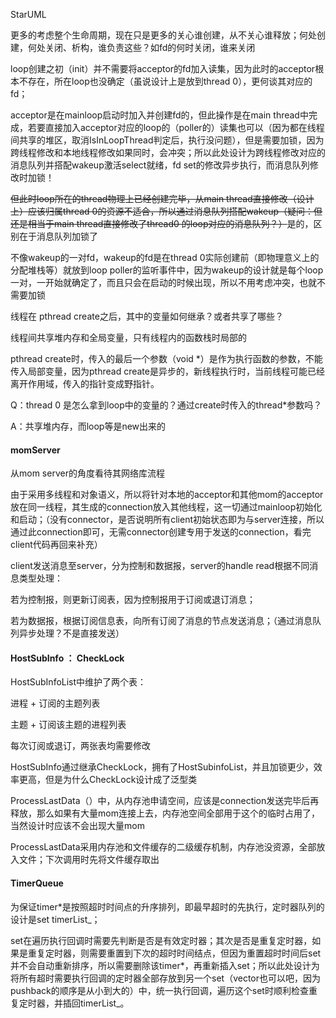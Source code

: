 StarUML

更多的考虑整个生命周期，现在只是更多的关心谁创建，从不关心谁释放；何处创建，何处关闭、析构，谁负责这些？如fd的何时关闭，谁来关闭



loop创建之初（init）并不需要将acceptor的fd加入读集，因为此时的acceptor根本不存在，所在loop也没确定（虽说设计上是放到thread 0），更何谈其对应的fd；

acceptor是在mainloop启动时加入并创建fd的，但此操作是在main thread中完成，若要直接加入acceptor对应的loop的（poller的）读集也可以（因为都在线程间共享的堆区，取消IsInLoopThread判定后，执行没问题），但是需要加锁，因为跨线程修改和本地线程修改如果同时，会冲突；所以此处设计为跨线程修改对应的消息队列并搭配wakeup激活select就绪，fd set的修改异步执行，而消息队列修改时加锁！

~~但此时loop所在的thread物理上已经创建完毕，从main thread直接修改（设计上）应该归属thread 0的资源不适合，所以通过消息队列搭配wakeup（疑问：但还是相当于main thread直接修改了thread0 的loop对应的消息队列？）~~是的，区别在于消息队列加锁了



不像wakeup的一对fd，wakeup的fd是在thread 0实际创建前（即物理意义上的分配堆栈等）就放到loop poller的监听事件中，因为wakeup的设计就是每个loop一对，一开始就确定了，而且只会在启动的时候出现，所以不用考虑冲突，也就不需要加锁





线程在 pthread create之后，其中的变量如何继承？或者共享了哪些？

线程间共享堆内存和全局变量，只有线程内的函数栈时局部的

pthread create时，传入的最后一个参数（void *）是作为执行函数的参数，不能传入局部变量，因为pthread create是异步的，新线程执行时，当前线程可能已经离开作用域，传入的指针变成野指针。



Q：thread 0 是怎么拿到loop中的变量的？通过create时传入的thread*参数吗？

A：共享堆内存，而loop等是new出来的



#### momServer

从mom server的角度看待其网络库流程

由于采用多线程和对象语义，所以将针对本地的acceptor和其他mom的acceptor放在同一线程，其生成的connection放入其他线程，这一切通过mainloop初始化和启动；（没有connector，是否说明所有client初始状态即为与server连接，所以通过此connection即可，无需connector创建专用于发送的connection，看完client代码再回来补充）



client发送消息至server，分为控制和数据报，server的handle read根据不同消息类型处理：

若为控制报，则更新订阅表，因为控制报用于订阅或退订消息；

若为数据报，根据订阅信息表，向所有订阅了消息的节点发送消息；（通过消息队列异步处理？不是直接发送）





#### HostSubInfo ： CheckLock

HostSubInfoList中维护了两个表：

进程 + 订阅的主题列表

主题 + 订阅该主题的进程列表

每次订阅或退订，两张表均需要修改



HostSubInfo通过继承CheckLock，拥有了HostSubinfoList，并且加锁更少，效率更高，但是为什么CheckLock设计成了泛型类



ProcessLastData（）中，从内存池申请空间，应该是connection发送完毕后再释放，那么如果有大量mom连接上去，内存池空间全部用于这个的临时占用了，当然设计时应该不会出现大量mom



ProcessLastData采用内存池和文件缓存的二级缓存机制，内存池没资源，全部放入文件；下次调用时先将文件缓存取出





#### TimerQueue

为保证timer*是按照超时时间点的升序排列，即最早超时的先执行，定时器队列的设计是set timerList_；

set在遍历执行回调时需要先判断是否是有效定时器；其次是否是重复定时器，如果是重复定时器，则需要重置到下次的超时时间结点，但因为重置超时时间后set并不会自动重新排序，所以需要删除该timer*，再重新插入set；所以此处设计为将所有超时需要执行回调的定时器全部存放到另一个set（vector也可以吧，因为pushback的顺序是从小到大的）中，统一执行回调，遍历这个set时顺利检查重复定时器，并插回timerList_。